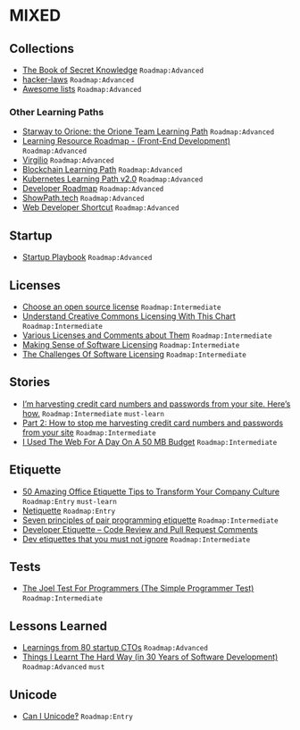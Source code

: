 # MIXED

## Collections

 - [The Book of Secret Knowledge](https://github.com/trimstray/the-book-of-secret-knowledge) `Roadmap:Advanced`
 - [hacker-laws](https://github.com/dwmkerr/hacker-laws) `Roadmap:Advanced`
 - [Awesome lists](https://github.com/sindresorhus/awesome) `Roadmap:Advanced`

### Other Learning Paths

 - [Starway to Orione: the Orione Team Learning Path](https://github.com/xpeppers/starway-to-orione) `Roadmap:Advanced`
 - [Learning Resource Roadmap - (Front-End Development)](https://github.com/devcenter-square/Learning-Resource-Path-Front-End) `Roadmap:Advanced`
 - [Virgilio](https://github.com/virgili0/Virgilio) `Roadmap:Advanced`
 - [Blockchain Learning Path](https://github.com/protofire/blockchain-learning-path) `Roadmap:Advanced`
 - [Kubernetes Learning Path v2.0](https://azure.microsoft.com/en-us/resources/kubernetes-learning-path/) `Roadmap:Advanced`
 - [Developer Roadmap](https://github.com/luuductrung1234/dev-roadmap) `Roadmap:Advanced`
 - [ShowPath.tech](https://github.com/PJijin/Show-Path) `Roadmap:Advanced`
 - [Web Developer Shortcut](https://github.com/rkukuh/web-developer-shortcut) `Roadmap:Advanced`


## Startup

 - [Startup Playbook](https://playbook.samaltman.com/) `Roadmap:Advanced`

## Licenses

 - [Choose an open source license](https://choosealicense.com/) `Roadmap:Intermediate`
 - [Understand Creative Commons Licensing With This Chart](https://lifehacker.com/understand-creative-commons-licensing-with-this-chart-1614149185) `Roadmap:Intermediate`
 - [Various Licenses and Comments about Them](https://www.gnu.org/licenses/license-list.html) `Roadmap:Intermediate`
 - [Making Sense of Software Licensing](https://www.techsoup.org/support/articles-and-how-tos/making-sense-of-software-licensing) `Roadmap:Intermediate`
 - [The Challenges Of Software Licensing](http://omtco.eu/references/licensing/) `Roadmap:Intermediate`

## Stories

 - [I’m harvesting credit card numbers and passwords from your site. Here’s how.](https://medium.com/hackernoon/im-harvesting-credit-card-numbers-and-passwords-from-your-site-here-s-how-9a8cb347c5b5) `Roadmap:Intermediate` `must-learn`
 - [Part 2: How to stop me harvesting credit card numbers and passwords from your site](https://medium.com/hackernoon/part-2-how-to-stop-me-harvesting-credit-card-numbers-and-passwords-from-your-site-844f739659b9) `Roadmap:Intermediate`
 - [I Used The Web For A Day On A 50 MB Budget](https://www.smashingmagazine.com/2019/07/web-on-50mb-budget/) `Roadmap:Intermediate`

## Etiquette

 - [50 Amazing Office Etiquette Tips to Transform Your Company Culture](https://smallbiztrends.com/2017/06/office-etiquette.html) `Roadmap:Entry` `must-learn`
 - [Netiquette](https://www.fau.edu/oit/student/netiquette.php) `Roadmap:Entry`
 - [Seven principles of pair programming etiquette](https://itnext.io/seven-principles-of-pair-programming-etiquette-74a2b3b233b0) `Roadmap:Intermediate`
 - [Developer Etiquette – Code Review and Pull Request Comments](https://gooroo.io/GoorooTHINK/Article/16363/Developer-Etiquette--Code-Review-and-Pull-Request-Comments/19614)
 - [Dev etiquettes that you must not ignore](https://codeburst.io/dev-etiquettes-that-you-must-not-ignore-619e1bb490b8) `Roadmap:Intermediate`

## Tests

 - [The Joel Test For Programmers (The Simple Programmer Test)](https://simpleprogrammer.com/joel-test-programmers-simple-programmer-test/) `Roadmap:Intermediate`

## Lessons Learned

 - [Learnings from 80 startup CTOs](https://medium.com/@fesja/learnings-from-80-startup-ctos-88ddb5f9c024) `Roadmap:Advanced`
 - [Things I Learnt The Hard Way (in 30 Years of Software Development)](https://blog.juliobiason.me/thoughts/things-i-learnt-the-hard-way/) `Roadmap:Advanced` `must`

## Unicode

 - [Can I Unicode‽](https://mathiasbynens.github.io/caniunicode/) `Roadmap:Entry`
